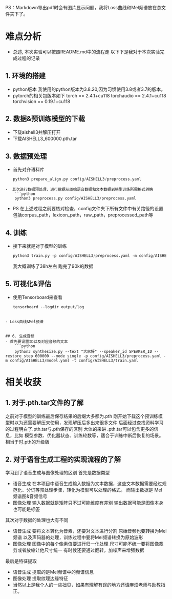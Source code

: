 PS：Markdown导出pdf时会有图片显示问题，我将Loss曲线和Mel频谱放在总文件夹下了。
# 难点分析
- 总述,
	本次实验可以按照README.md中的流程走
	以下下是我对于本次实验完成过程的记录
## 1. 环境的搭建
- python版本
	我使用的python版本为3.8.20,因为习惯使用3.8或者3.7的版本。
- pytorch的相关包版本如下
	torch == 2.4.1+cu118
	torchaudio == 2.4.1+cu118
	torchvision == 0.19.1+cu118

## 2. 数据&预训练模型的下载
- 下载aishell3并解压打开
- 下载AISHELL3_600000.pth.tar

## 3. 数据预处理
- 首先对齐语料库
	```python
	python3 prepare_align.py config/AISHELL3/preprocess.yaml
```
-  其次进行数据预处理，进行数据从原始语音数据和文本数据到模型训练所需格式转换
	```python
	python3 preprocess.py config/AISHELL3/preprocess.yaml
```
- PS
	在上述过程之前要核对检查，config文件夹下所有文件中有关路径的设置
	包括corpus_path，lexicon_path，raw_path，preprocessed_path等

## 4. 训练
- 接下来就是对于模型的训练
	```python
	python3 train.py -p config/AISHELL3/preprocess.yaml -m config/AISHELL3/model.yaml -t config/AISHELL3/train.yaml
	```
	我大概训练了38h左右
	跑完了90k的数据

## 5. 可视化&评估
- 使用Tensorboard来查看
	```python
	tensorboard --logdir output/log
```

- Loss曲线&Mel频谱


## 6. 生成音频
- 首先要设置ID以及对应音频的文本
	```python
	python3 synthesize.py --text "大家好" --speaker_id SPEAKER_ID --restore_step 600000 --mode single -p config/AISHELL3/preprocess.yaml -m config/AISHELL3/model.yaml -t config/AISHELL3/train.yaml
```

# 相关收获
## 1. 对于.pth.tar文件的了解
之前对于模型的训练最后保存结果的后缀大多都为.pth
刚开始下载这个预训练模型时以为还需要解压来使用，发现解压后多出来很多文件
后面经过查找资料学习的过程明白了.pth.tar与.pth保存的区别
大体的来讲 .pth.tar可以包含更多的信息，比如 模型参数、优化器状态、训练轮数等，适合于训练中断后恢复的场景。相当于时.pth的升级版

## 2. 对于语音生成工程的实现流程的了解
学习到了语音生成与图像处理的区别
首先是数据类型
- 语音生成
	在本项目中语音生成输入数据为文本数据，这些文本数据需要经过规范化、分词等预处理步骤，转化为模型可以处理的格式。
	而输出数据是 Mel 频谱图&音频信号
- 图像处理
	输入数据就是矩阵只不过可能维度有差别
	输出数据可能是图像本身也可能是标签

其次对于数据的处理也大有不同
- 语音生成
	要将文本转化为音素，还要对文本进行分割
	原始音频也要转换为Mel频谱
	以及声码器的处理，训练过程中要将Mel频谱转换为原始波形
- 图像处理
	图像中的每个像素值要进行归一化处理
	尺寸可能不统一要将图像裁剪或者放缩让他尺寸统一
	有时候还要通过翻转，加噪声来增强数据

最后是特征提取
- 语音生成
	提取的是Mel频谱中的频谱信息
- 图像处理
	提取纹理边缘特征
- 当然以上是我个人的一些拙见，如果有理解有误的地方还请麻烦老师与助教指正。